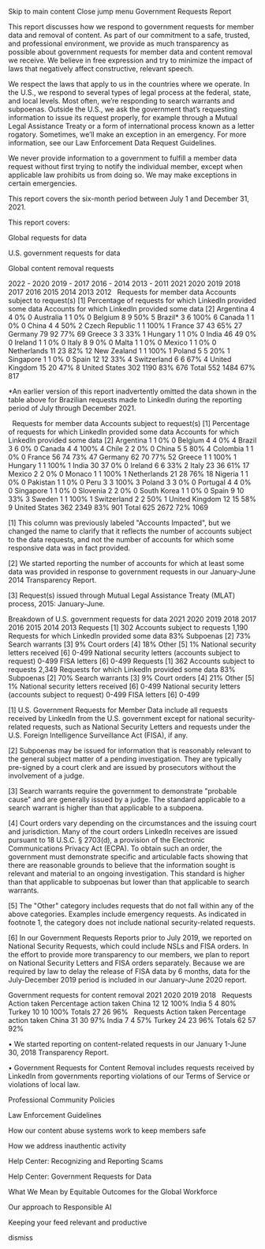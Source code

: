 Skip to main content
Close jump menu
Government Requests Report


This report discusses how we respond to government requests for member data and removal of content. As part of our commitment to a safe, trusted, and professional environment, we provide as much transparency as possible about government requests for member data and content removal we receive. We believe in free expression and try to minimize the impact of laws that negatively affect constructive, relevant speech.

We respect the laws that apply to us in the countries where we operate. In the U.S., we respond to several types of legal process at the federal, state, and local levels. Most often, we’re responding to search warrants and subpoenas. Outside the U.S., we ask the government that’s requesting information to issue its request properly, for example through a Mutual Legal Assistance Treaty or a form of international process known as a letter rogatory. Sometimes, we’ll make an exception in an emergency. For more information, see our Law Enforcement Data Request Guidelines.

We never provide information to a government to fulfill a member data request without first trying to notify the individual member, except when applicable law prohibits us from doing so. We may make exceptions in certain emergencies.

This report covers the six-month period between July 1 and December 31, 2021.


This report covers:

Global requests for data

U.S. government requests for data

Global content removal requests

2022 - 2020
2019 - 2017
2016 - 2014
2013 - 2011
2021
2020
2019
2018
2017
2016
2015
2014
2013
2012
 	Requests for member data	Accounts subject to request(s) [1]	Percentage of requests for which LinkedIn provided some data
	Accounts for which LinkedIn provided some data [2]
Argentina	4	4	0%	0
Australia	1	1	0%	0
Belgium
	8	9	50%	5
Brazil*	3	6	100%	6
Canada
	1	1	0%	0
China	4	4	50%	2
Czech Republic
	1	1	100%	1
France
	37	43	65%	27
Germany
	79	92	77%	69
Greece	3	3	33%	1
Hungary	1	1	0%	0
India
	46	49	0%	0
Ireland	1	1	0%	0
Italy
	8	9	0%	0
Malta	1	1	0%	0
Mexico	1	1	0%	0
Netherlands
	11	23	82%	12
New Zealand
	1	1	100%	1
Poland	5	5	20%	1
Singapore	1	1	0%	0
Spain	12	12	33%	4
Switzerland	6	6	67%	4
United Kingdom	15	20	47%	8
United States	302	1190	83%	676
Total	552	1484	67%	817

*An earlier version of this report inadvertently omitted the data shown in the table above for Brazilian requests made to LinkedIn during the reporting period of July through December 2021.

 	Requests for member data	Accounts subject to request(s) [1]	Percentage of requests for which LinkedIn provided some data
	Accounts for which LinkedIn provided some data [2]
Argentina	1	1	0%	0
Belgium
	4	4	0%	4
Brazil
	3	6	0%	0
Canada
	4	4	100%	4
Chile	2	2	0%	0
China	5	5	80%	4
Colombia
	1	1	0%	0
France
	56	74	73%	47
Germany
	62	70	77%	52
Greece	1	1	100%	1
Hungary	1	1	100%	1
India
	30	37	0%	0
Ireland	6	6	33%	2
Italy
	23	36	61%	17 
Mexico	2	2	0%	0
Monaco
	1	1	100%	1
Netherlands
	21	28	76%	18
Nigeria
	1	1	0%	0
Pakistan	1	1	0%	0
Peru	3	3	100%	3
Poland	3	3	0%	0
Portugal	4	4	0%	0
Singapore	1	1	0%	0
Slovenia	2	2	0%	0
South Korea	1	1	0%	0
Spain	9	10	33%	3
Sweden	1	1	100%	1
Switzerland	2	2	50%	1
United Kingdom	12	15	58%	9
United States	362	2349	83%	901
Total	625	2672	72%	1069

[1] This column was previously labeled "Accounts Impacted", but we changed the name to clarify that it reflects the number of accounts subject to the data requests, and not the number of accounts for which some responsive data was in fact provided.


[2] We started reporting the number of accounts for which at least some data was provided in response to government requests in our January-June 2014 Transparency Report.

[3] Request(s) issued through Mutual Legal Assistance Treaty (MLAT) process, 2015: January-June.

Breakdown of U.S. government requests for data
2021
2020
2019
2018
2017
2016
2015
2014
2013
Requests [1]	302
Accounts subject to requests	1,190
Requests for which LinkedIn provided some data	83%
Subpoenas [2]	73%
Search warrants [3]	9%
Court orders [4]	18%
Other [5]	1%
National security letters received [6]	0-499
National security letters (accounts subject to request)
	0-499
FISA letters [6]	0-499
Requests [1]	362
Accounts subject to requests	2,349
Requests for which LinkedIn provided some data	83%
Subpoenas [2]	70%
Search warrants [3]	9%
Court orders [4]	21%
Other [5]	1%
National security letters received [6]	0-499
National security letters (accounts subject to request)
	0-499
FISA letters [6]	0-499

[1] U.S. Government Requests for Member Data include all requests received by LinkedIn from the U.S. government except for national security-related requests, such as National Security Letters and requests under the U.S. Foreign Intelligence Surveillance Act (FISA), if any.



[2] Subpoenas may be issued for information that is reasonably relevant to the general subject matter of a pending investigation. They are typically pre-signed by a court clerk and are issued by prosecutors without the involvement of a judge.



[3] Search warrants require the government to demonstrate "probable cause" and are generally issued by a judge. The standard applicable to a search warrant is higher than that applicable to a subpoena.


[4] Court orders vary depending on the circumstances and the issuing court and jurisdiction. Many of the court orders LinkedIn receives are issued pursuant to 18 U.S.C. § 2703(d), a provision of the Electronic Communications Privacy Act (ECPA). To obtain such an order, the government must demonstrate specific and articulable facts showing that there are reasonable grounds to believe that the information sought is relevant and material to an ongoing investigation. This standard is higher than that applicable to subpoenas but lower than that applicable to search warrants.




[5] The "Other" category includes requests that do not fall within any of the above categories. Examples include emergency requests. As indicated in footnote 1, the category does not include national security-related requests.



[6] In our Government Requests Reports prior to July 2019, we reported on National Security Requests, which could include NSLs and FISA orders. In the effort to provide more transparency to our members, we plan to report on National Security Letters and FISA orders separately. Because we are required by law to delay the release of FISA data by 6 months, data for the July-December 2019 period is included in our January-June 2020 report.

Government requests for content removal
2021
2020
2019
2018
 	Requests	Action taken	Percentage action taken
China	12	12	100%
India	5	4	80%
Turkey	10	10	100%
Totals	27	26	96%
 	Requests	Action taken	Percentage action taken
China	31	30	97%
India	7	4	57%
Turkey	24	23	96%
Totals	62	57	92%

• We started reporting on content-related requests in our January 1-June 30, 2018 Transparency Report.


• Government Requests for Content Removal includes requests received by LinkedIn from governments reporting violations of our Terms of Service or violations of local law.

Professional Community Policies

Law Enforcement Guidelines

How our content abuse systems work to keep members safe

How we address inauthentic activity

Help Center: Recognizing and Reporting Scams

Help Center: Government Requests for Data

What We Mean by Equitable Outcomes for the Global Workforce

Our approach to Responsible AI

Keeping your feed relevant and productive

dismiss